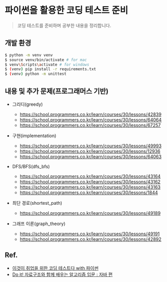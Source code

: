 # 파이썬을 활용한 코딩 테스트 준비

> 코딩 테스트를 준비하며 공부한 내용을 정리합니다.

## 개발 환경

```bash
$ python -m venv venv
$ source venv/bin/activate # for mac
$ venv\Scripts\activate # for windows
$ (venv) pip install -r requirements.txt
$ (venv) python -m unittest
```

## 내용 및 추가 문제(프로그래머스 기반)

- 그리디(greedy)

  - https://school.programmers.co.kr/learn/courses/30/lessons/42839
  - https://school.programmers.co.kr/learn/courses/30/lessons/64064
  - https://school.programmers.co.kr/learn/courses/30/lessons/67257

- 구현(implementation)

  - https://school.programmers.co.kr/learn/courses/30/lessons/49993
  - https://school.programmers.co.kr/learn/courses/30/lessons/12936
  - https://school.programmers.co.kr/learn/courses/30/lessons/64063

- DFS/BFS(dfs_bfs)

  - https://school.programmers.co.kr/learn/courses/30/lessons/43164
  - https://school.programmers.co.kr/learn/courses/30/lessons/43162
  - https://school.programmers.co.kr/learn/courses/30/lessons/43163
  - https://school.programmers.co.kr/learn/courses/30/lessons/1844

- 최단 경로(shortest_path)

  - https://school.programmers.co.kr/learn/courses/30/lessons/49189

- 그래프 이론(graph_theory)
  - https://school.programmers.co.kr/learn/courses/30/lessons/49191
  - https://school.programmers.co.kr/learn/courses/30/lessons/42892

## Ref.

- [이것이 취업을 위한 코딩 테스트다 with 파이썬](https://www.aladin.co.kr/shop/wproduct.aspx?ItemId=247882118)
- [Do it! 자료구조와 함께 배우는 알고리즘 입문 : 자바 편](https://www.aladin.co.kr/shop/wproduct.aspx?ItemId=294229806)
